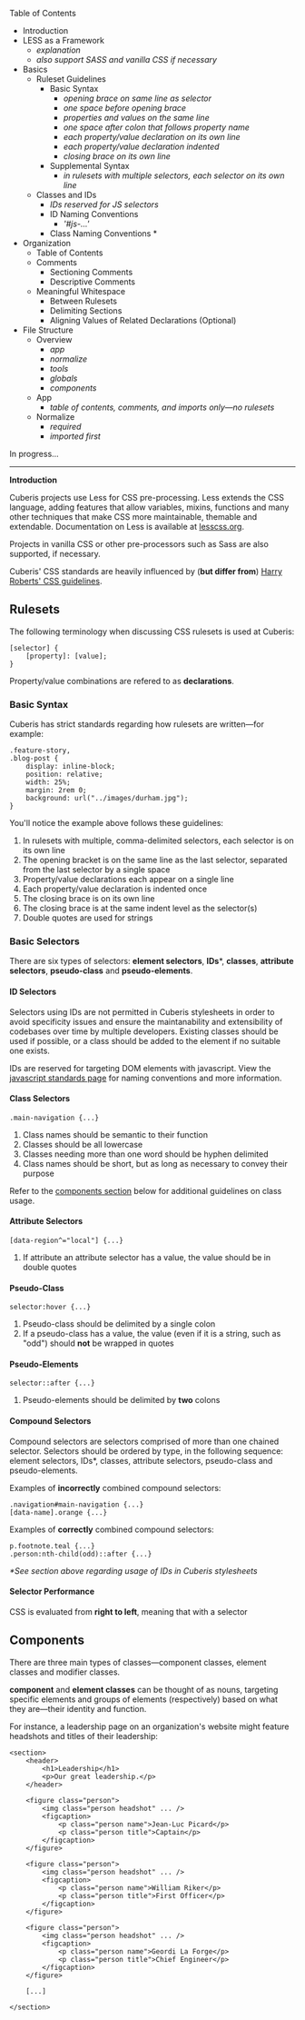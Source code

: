 Table of Contents

* Introduction
* LESS as a Framework
	* _explanation_
	* _also support SASS and vanilla CSS if necessary_
* Basics
	* Ruleset Guidelines
		* Basic Syntax
			* _opening brace on same line as selector_
			* _one space before opening brace_
			* _properties and values on the same line_
			* _one space after colon that follows property name_
			* _each property/value declaration on its own line_
			* _each property/value declaration indented_
			* _closing brace on its own line_
		* Supplemental Syntax
			* _in rulesets with multiple selectors, each selector on its own line_
	* Classes and IDs
		* _IDs reserved for JS selectors_
		* ID Naming Conventions
			* _'#js-...'_
		* Class Naming Conventions
			* 
* Organization
	* Table of Contents
	* Comments
		* Sectioning Comments
		* Descriptive Comments
	* Meaningful Whitespace
		* Between Rulesets
		* Delimiting Sections
		* Aligning Values of Related Declarations (Optional)
* File Structure
	* Overview
		* _app_
		* _normalize_
		* _tools_
		* _globals_
		* _components_
	* App
		* _table of contents, comments, and imports only&mdash;no rulesets_
	* Normalize
		* _required_
		* _imported first_

In progress...

***

**Introduction**

Cuberis projects use Less for CSS pre-processing. Less extends the CSS language, adding features that allow variables, mixins, functions and many other techniques that make CSS more maintainable, themable and extendable. Documentation on Less is available at [lesscss.org](http://lesscss.org).

Projects in vanilla CSS or other pre-processors such as Sass are also supported, if necessary.

Cuberis' CSS standards are heavily influenced by (**but differ from**) [Harry Roberts' CSS guidelines](http://cssguidelin.es/).

## Rulesets

The following terminology when discussing CSS rulesets is used at Cuberis:

	[selector] {
		[property]: [value];
	}

Property/value combinations are refered to as **declarations**.

### Basic Syntax
Cuberis has strict standards regarding how rulesets are written—for example:

	.feature-story,
	.blog-post {
		display: inline-block;
		position: relative;
		width: 25%;
		margin: 2rem 0;
		background: url("../images/durham.jpg");
	}

You'll notice the example above follows these guidelines:

1. In rulesets with multiple, comma-delimited selectors, each selector is on its own line
2. The opening bracket is on the same line as the last selector, separated from the last selector by a single space
3. Property/value declarations each appear on a single line
4. Each property/value declaration is indented once
5. The closing brace is on its own line
6. The closing brace is at the same indent level as the selector(s)
7. Double quotes are used for strings

<!---
Additionally, properties should ideally be ordered as follows (some properties omitted for brevity):

1. display
2. position
3. [dimensions]
	1. width
	2. max-width
	3. height
	4. max-height
4. [box]
	1. margin
	2. padding
	3. box-sizing
5. [positioning]
	1. top
	2. left
	3. right
	3. bottom
6. 
-->

### Basic Selectors

There are six types of selectors: **element selectors**, **IDs***, **classes**, **attribute selectors**, **pseudo-class** and **pseudo-elements**.

#### ID Selectors

Selectors using IDs are not permitted in Cuberis stylesheets in order to avoid specificity issues and ensure the maintanability and extensibility of codebases over time by multiple developers. Existing classes should be used if possible, or a class should be added to the element if no suitable one exists.

IDs are reserved for targeting DOM elements with javascript. View the [javascript standards page](#) for naming conventions and more information.

#### Class Selectors

	.main-navigation {...}

1. Class names should be semantic to their function
2. Classes should be all lowercase
3. Classes needing more than one word should be hyphen delimited
4. Class names should be short, but as long as necessary to convey their purpose

Refer to the [components section](#) below for additional guidelines on class usage.

#### Attribute Selectors

	[data-region^="local"] {...}

1. If attribute an attribute selector has a value, the value should be in double quotes

#### Pseudo-Class

	selector:hover {...}

1. Pseudo-class should be delimited by a single colon
2. If a pseudo-class has a value, the value (even if it is a string, such as "odd") should **not** be wrapped in quotes

#### Pseudo-Elements

	selector::after {...}
1. Pseudo-elements should be delimited by **two** colons

#### Compound Selectors

Compound selectors are selectors comprised of more than one chained selector. Selectors should be ordered by type, in the following sequence: element selectors, IDs*, classes, attribute selectors, pseudo-class and pseudo-elements.

Examples of **incorrectly** combined compound selectors:

	.navigation#main-navigation {...}
	[data-name].orange {...}

Examples of **correctly** combined compound selectors:

	p.footnote.teal {...}
	.person:nth-child(odd)::after {...}

_*See section above regarding usage of IDs in Cuberis stylesheets_

#### Selector Performance

CSS is evaluated from **right to left**, meaning that with a selector

## Components
There are three main types of classes—component classes, element classes and modifier classes.

**component** and **element classes** can be thought of as nouns, targeting specific elements and groups of elements (respectively) based on what they are—their identity and function.

For instance, a leadership page on an organization's website might feature headshots and titles of their leadership:

	<section>
		<header>
			<h1>Leadership</h1>
			<p>Our great leadership.</p>
		</header>

		<figure class="person">
			<img class="person headshot" ... />
			<figcaption>
				<p class="person name">Jean-Luc Picard</p>
				<p class="person title">Captain</p>
			</figcaption>
		</figure>

		<figure class="person">
			<img class="person headshot" ... />
			<figcaption>
				<p class="person name">William Riker</p>
				<p class="person title">First Officer</p>
			</figcaption>
		</figure>

		<figure class="person">
			<img class="person headshot" ... />
			<figcaption>
				<p class="person name">Geordi La Forge</p>
				<p class="person title">Chief Engineer</p>
			</figcaption>
		</figure>

		[...]

	</section>









<!---

##app.less and what it means for _you_

Your app.less file should not contain any explicit attribute definitions. Rather, it should serve as a home for imported component files (e.g. buttons, lists, forms, etc) and merely assigned pre-designed library styles to explicitly-named application usages.

Your LESS directory should be broken into three distinct parts: globals, components, and app.less itself. Globals should contain code written in the most abstract, reusable way possible and be written with language that denotes their visual appearance. Think of globals as your block level elements--buttons, forms, type, etc. Globals should be the only place where explicit CSS is written.

Components should integrate globals as mixins, and be written with language that denotes their "purpose" on the page. Think of components as "sections" or "parts" of a website.

App.less contains nothing but import statements that compile your components and globals.

(Also I should at some point mention we use LESS, not SASS. Deal with it.)

Here's an example of what a \_globals file named \_buttons.less might look like. Note that modifiers are as descriptive as possible. (Also note the parantheses with .btn, which prevents it from being output to the compiled CSS file. )

	.btn() {
		border-radius: 4px;
		padding: 1em 2em;
		background: @grey;

		&.green {
			background: @green;
		}
		&.red {
			background: @red;
		}
		&.square {
			border-radius: 0;
		}	
		&.extra-padding {
			padding: 1.5em 3em;
		}
	}

This would then be used as a mixin within our \_components files. Let's say we have a button associated with a person and a button associated with a product. The person button is green and square, the product button is red and has extra padding. This is our \_person.less file:

	.person .btn {
		.btn.green.square();
	}

and this is our \product.less file:

	.product .btn {
		.btn.red.extra-padding();
	}

Our app.less file then looks something like this: 

	@import("globals/buttons.less");
	@import("components/person.less");
	@import("components/product.less");

This system allows for an element's display characteristics to maintain a separation between *what* it is and *how* it looks on a page. This in turn allows for maximum reusability of code because form and function are distinct.

##Nesting

The only time that nested selectors should be used is with LESS' & operator. This is useful for making modifiers children of their more general counterparts, which keeps "sibling" styles grouped together for maximum legibility and order. This may also be useful for pseudoelements (i.e. :before and :after).

##Hyphenation

There shall be no instances of double-hyphenation in class names.

-->


